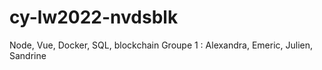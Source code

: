 # cy-lw2022-nvdsblk
Node, Vue, Docker, SQL, blockchain
Groupe 1 : Alexandra, Emeric, Julien, Sandrine
